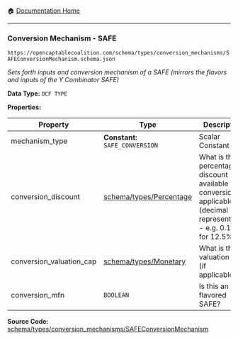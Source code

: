 :house: [Documentation Home](/README.md)

---

### Conversion Mechanism - SAFE

`https://opencaptablecoalition.com/schema/types/conversion_mechanisms/SAFEConversionMechanism.schema.json`

_Sets forth inputs and conversion mechanism of a SAFE (mirrors the flavors and inputs of the Y Combinator SAFE)_

**Data Type:** `OCF TYPE`

**Properties:**

| Property                 | Type                                                        | Description                                                                                                               | Required   |
| ------------------------ | ----------------------------------------------------------- | ------------------------------------------------------------------------------------------------------------------------- | ---------- |
| mechanism_type           | **Constant:** `SAFE_CONVERSION`                             | Scalar Constant                                                                                                           | `REQUIRED` |
| conversion_discount      | [schema/types/Percentage](/docs/schema/types/Percentage.md) | What is the percentage discount available upon conversion, if applicable? (decimal representation - e.g. 0.125 for 12.5%) | -          |
| conversion_valuation_cap | [schema/types/Monetary](/docs/schema/types/Monetary.md)     | What is the valuation cap (if applicable)?                                                                                | -          |
| conversion_mfn           | `BOOLEAN`                                                   | Is this an MFN flavored SAFE?                                                                                             | -          |

**Source Code:** [schema/types/conversion_mechanisms/SAFEConversionMechanism](/schema/types/conversion_mechanisms/SAFEConversionMechanism.schema.json)


